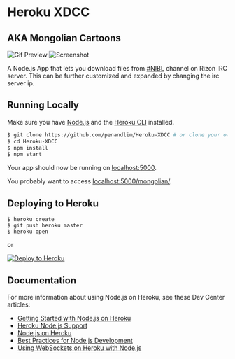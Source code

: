 # Heroku XDCC
## AKA Mongolian Cartoons

![Gif Preview](https://thumbs.gfycat.com/ComfortableCloudyCow-size_restricted.gif)
![Screenshot](http://i.imgur.com/WxGPDgq.png)

A Node.js App that lets you download files from [#NIBL](https://nibl.co.uk/bots.php) channel on Rizon IRC server.
This can be further customized and expanded by changing the irc server ip.

## Running Locally

Make sure you have [Node.js](http://nodejs.org/) and the [Heroku CLI](https://cli.heroku.com/) installed.

```sh
$ git clone https://github.com/penandlim/Heroku-XDCC # or clone your own fork
$ cd Heroku-XDCC
$ npm install
$ npm start
```

Your app should now be running on [localhost:5000](http://localhost:5000/).

You probably want to access [localhost:5000/mongolian/](http://localhost:5000/mongolian/).

## Deploying to Heroku

```
$ heroku create
$ git push heroku master
$ heroku open
```
or

[![Deploy to Heroku](https://www.herokucdn.com/deploy/button.png)](https://heroku.com/deploy?template=https://github.com/penandlim/Heroku-XDCC)

## Documentation

For more information about using Node.js on Heroku, see these Dev Center articles:

- [Getting Started with Node.js on Heroku](https://devcenter.heroku.com/articles/getting-started-with-nodejs)
- [Heroku Node.js Support](https://devcenter.heroku.com/articles/nodejs-support)
- [Node.js on Heroku](https://devcenter.heroku.com/categories/nodejs)
- [Best Practices for Node.js Development](https://devcenter.heroku.com/articles/node-best-practices)
- [Using WebSockets on Heroku with Node.js](https://devcenter.heroku.com/articles/node-websockets)
